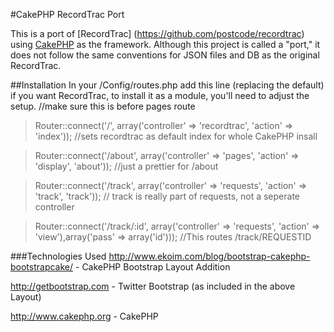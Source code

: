 #CakePHP RecordTrac Port

This is a port of [RecordTrac] (https://github.com/postcode/recordtrac) using [CakePHP](http://www.cakephp.org) as the framework. 
Although this project is called a "port," it does not follow the same conventions for JSON files and DB as the original RecordTrac.


##Installation 
In your /Config/routes.php add this line (replacing the default) if you want RecordTrac, to install it as a module, you'll need to adjust the setup.
//make sure this is before pages route
>Router::connect('/', array('controller' => 'recordtrac', 'action' => 'index')); //sets recordtrac as default index for whole CakePHP insall

>Router::connect('/about', array('controller' => 'pages', 'action' => 'display', 'about'));  //just a prettier for /about

>Router::connect('/track', array('controller' => 'requests', 'action' => 'track', 'track')); // track is really part of requests, not a seperate controller

>Router::connect('/track/:id', array('controller' => 'requests', 'action' => 'view'),array('pass' => array('id'))); //This routes /track/REQUESTID

###Technologies Used
http://www.ekoim.com/blog/bootstrap-cakephp-bootstrapcake/ - CakePHP Bootstrap Layout Addition

http://getbootstrap.com - Twitter Bootstrap (as included in the above Layout)

http://www.cakephp.org - CakePHP
